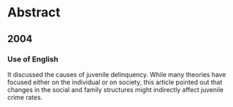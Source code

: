 # Abstract

## 2004

### Use of English

It discussed the causes of juvenile delinquency. While many
theories have focused either on the individual or on society,
this article pointed out that changes in the social and family
structures might indirectly affect juvenile crime rates.
